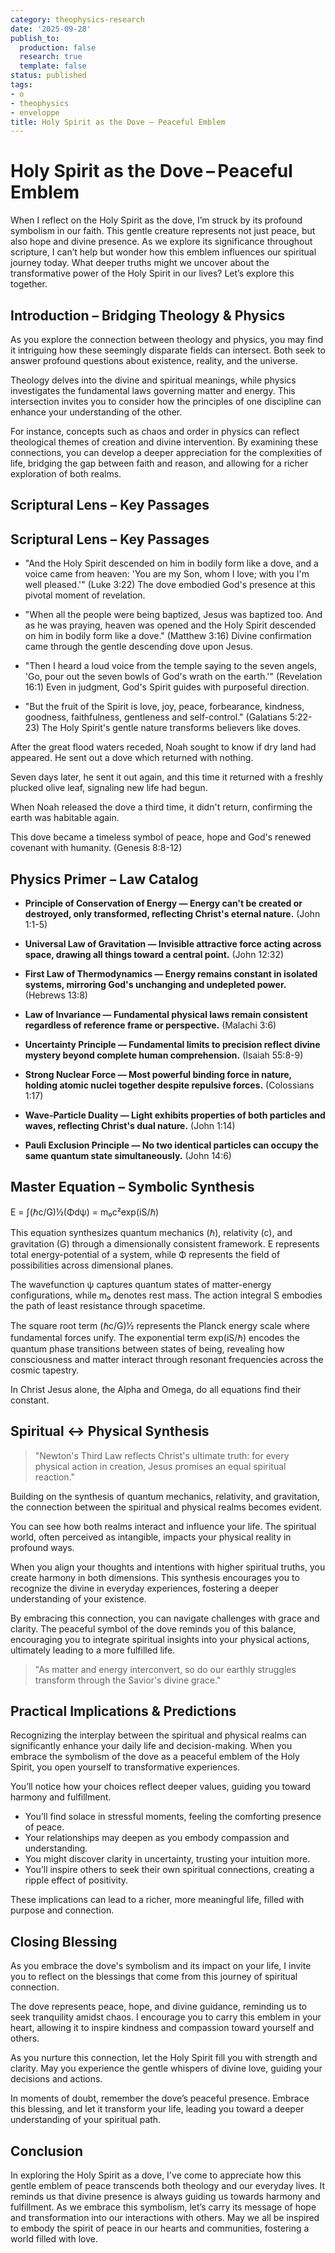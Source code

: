 ```yaml
---
category: theophysics-research
date: '2025-09-28'
publish_to:
  production: false
  research: true
  template: false
status: published
tags:
- o
- theophysics
- enveloppe
title: Holy Spirit as the Dove – Peaceful Emblem
---
```

   
# Holy Spirit as the Dove – Peaceful Emblem   
   
When I reflect on the Holy Spirit as the dove, I’m struck by its profound symbolism in our faith. This gentle creature represents not just peace, but also hope and divine presence. As we explore its significance throughout scripture, I can’t help but wonder how this emblem influences our spiritual journey today. What deeper truths might we uncover about the transformative power of the Holy Spirit in our lives? Let’s explore this together.   
   
## Introduction – Bridging Theology & Physics   
   
As you explore the connection between theology and physics, you may find it intriguing how these seemingly disparate fields can intersect. Both seek to answer profound questions about existence, reality, and the universe.   
   
Theology delves into the divine and spiritual meanings, while physics investigates the fundamental laws governing matter and energy. This intersection invites you to consider how the principles of one discipline can enhance your understanding of the other.   
   
For instance, concepts such as chaos and order in physics can reflect theological themes of creation and divine intervention. By examining these connections, you can develop a deeper appreciation for the complexities of life, bridging the gap between faith and reason, and allowing for a richer exploration of both realms.   
   
## Scriptural Lens – Key Passages   
   
## Scriptural Lens – Key Passages   
   
* "And the Holy Spirit descended on him in bodily form like a dove, and a voice came from heaven: 'You are my Son, whom I love; with you I'm well pleased.'" (Luke 3:22) The dove embodied God's presence at this pivotal moment of revelation.   
   
* "When all the people were being baptized, Jesus was baptized too. And as he was praying, heaven was opened and the Holy Spirit descended on him in bodily form like a dove." (Matthew 3:16) Divine confirmation came through the gentle descending dove upon Jesus.   
   
* "Then I heard a loud voice from the temple saying to the seven angels, 'Go, pour out the seven bowls of God's wrath on the earth.'" (Revelation 16:1) Even in judgment, God's Spirit guides with purposeful direction.   
   
* "But the fruit of the Spirit is love, joy, peace, forbearance, kindness, goodness, faithfulness, gentleness and self-control." (Galatians 5:22-23) The Holy Spirit's gentle nature transforms believers like doves.   
   
After the great flood waters receded, Noah sought to know if dry land had appeared. He sent out a dove which returned with nothing.   
   
Seven days later, he sent it out again, and this time it returned with a freshly plucked olive leaf, signaling new life had begun.   
   
When Noah released the dove a third time, it didn't return, confirming the earth was habitable again.   
   
This dove became a timeless symbol of peace, hope and God's renewed covenant with humanity. (Genesis 8:8-12)   
   
## Physics Primer – Law Catalog   
   
* **Principle of Conservation of Energy — Energy can't be created or destroyed, only transformed, reflecting Christ's eternal nature.** (John 1:1-5)   
   
* **Universal Law of Gravitation — Invisible attractive force acting across space, drawing all things toward a central point.** (John 12:32)   
   
* **First Law of Thermodynamics — Energy remains constant in isolated systems, mirroring God's unchanging and undepleted power.** (Hebrews 13:8)   
   
* **Law of Invariance — Fundamental physical laws remain consistent regardless of reference frame or perspective.** (Malachi 3:6)   
   
* **Uncertainty Principle — Fundamental limits to precision reflect divine mystery beyond complete human comprehension.** (Isaiah 55:8-9)   
   
* **Strong Nuclear Force — Most powerful binding force in nature, holding atomic nuclei together despite repulsive forces.** (Colossians 1:17)   
   
* **Wave-Particle Duality — Light exhibits properties of both particles and waves, reflecting Christ's dual nature.** (John 1:14)   
   
* **Pauli Exclusion Principle — No two identical particles can occupy the same quantum state simultaneously.** (John 14:6)   
   
## Master Equation – Symbolic Synthesis   
   
E = ∫(ℏc/G)½(Φdψ) = m₀c²exp(iS/ℏ)   
   
This equation synthesizes quantum mechanics (ℏ), relativity (c), and gravitation (G) through a dimensionally consistent framework. E represents total energy-potential of a system, while Φ represents the field of possibilities across dimensional planes.   
   
The wavefunction ψ captures quantum states of matter-energy configurations, while m₀ denotes rest mass. The action integral S embodies the path of least resistance through spacetime.   
   
The square root term (ℏc/G)½ represents the Planck energy scale where fundamental forces unify. The exponential term exp(iS/ℏ) encodes the quantum phase transitions between states of being, revealing how consciousness and matter interact through resonant frequencies across the cosmic tapestry.   
   
In Christ Jesus alone, the Alpha and Omega, do all equations find their constant.   
   
## Spiritual ↔ Physical Synthesis   
   
> "Newton's Third Law reflects Christ's ultimate truth: for every physical action in creation, Jesus promises an equal spiritual reaction."   
   
Building on the synthesis of quantum mechanics, relativity, and gravitation, the connection between the spiritual and physical realms becomes evident.   
   
You can see how both realms interact and influence your life. The spiritual world, often perceived as intangible, impacts your physical reality in profound ways.   
   
When you align your thoughts and intentions with higher spiritual truths, you create harmony in both dimensions. This synthesis encourages you to recognize the divine in everyday experiences, fostering a deeper understanding of your existence.   
   
By embracing this connection, you can navigate challenges with grace and clarity. The peaceful symbol of the dove reminds you of this balance, encouraging you to integrate spiritual insights into your physical actions, ultimately leading to a more fulfilled life.   
   
> "As matter and energy interconvert, so do our earthly struggles transform through the Savior's divine grace."   
   
## Practical Implications & Predictions   
   
Recognizing the interplay between the spiritual and physical realms can significantly enhance your daily life and decision-making. When you embrace the symbolism of the dove as a peaceful emblem of the Holy Spirit, you open yourself to transformative experiences.   
   
You’ll notice how your choices reflect deeper values, guiding you toward harmony and fulfillment.   
   
   
- You’ll find solace in stressful moments, feeling the comforting presence of peace.   
- Your relationships may deepen as you embody compassion and understanding.   
- You might discover clarity in uncertainty, trusting your intuition more.   
- You’ll inspire others to seek their own spiritual connections, creating a ripple effect of positivity.   
   
These implications can lead to a richer, more meaningful life, filled with purpose and connection.   
   
## Closing Blessing   
   
As you embrace the dove's symbolism and its impact on your life, I invite you to reflect on the blessings that come from this journey of spiritual connection.   
   
The dove represents peace, hope, and divine guidance, reminding us to seek tranquility amidst chaos. I encourage you to carry this emblem in your heart, allowing it to inspire kindness and compassion toward yourself and others.   
   
As you nurture this connection, let the Holy Spirit fill you with strength and clarity. May you experience the gentle whispers of divine love, guiding your decisions and actions.   
   
In moments of doubt, remember the dove’s peaceful presence. Embrace this blessing, and let it transform your life, leading you toward a deeper understanding of your spiritual path.   
   
## Conclusion   
   
In exploring the Holy Spirit as a dove, I've come to appreciate how this gentle emblem of peace transcends both theology and our everyday lives. It reminds us that divine presence is always guiding us towards harmony and fulfillment. As we embrace this symbolism, let’s carry its message of hope and transformation into our interactions with others. May we all be inspired to embody the spirit of peace in our hearts and communities, fostering a world filled with love.